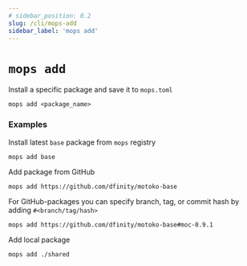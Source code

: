 ```yaml
---
# sidebar_position: 0.2
slug: /cli/mops-add
sidebar_label: 'mops add'
---
```


# `mops add`

Install a specific package and save it to `mops.toml`
```
mops add <package_name>
```

### Examples

Install latest `base` package from `mops` registry
```
mops add base
```

Add package from GitHub
```
mops add https://github.com/dfinity/motoko-base
```

For GitHub-packages you can specify branch, tag, or commit hash by adding `#<branch/tag/hash>`
```
mops add https://github.com/dfinity/motoko-base#moc-0.9.1
```

Add local package
```
mops add ./shared
```